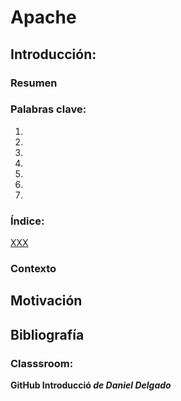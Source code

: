 # Apache

## Introducción:

### Resumen


### Palabras clave:
1. 
2. 
3. 
4. 
5. 
6. 
7. 
   
### Índice:
[XXX](#Contexto)


### Contexto


## Motivación


## Bibliografía
### Classsroom: 
**GitHub Introducció _de Daniel Delgado_**

